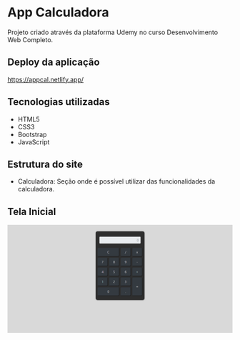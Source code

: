 # App Calculadora
Projeto criado através da plataforma Udemy no curso Desenvolvimento Web Completo.
## Deploy da aplicação

https://appcal.netlify.app/

## Tecnologias utilizadas

+ HTML5
+ CSS3
+ Bootstrap
+ JavaScript

## Estrutura do site

+ Calculadora: Seção onde é possível utilizar das funcionalidades da calculadora.

## Tela Inicial

<img src= ".github/Calculadora.png">
